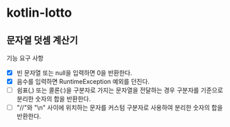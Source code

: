 # kotlin-lotto

## 문자열 덧셈 계산기

기능 요구 사항

- [x] 빈 문자열 또는 null을 입력하면 0을 반환한다.
- [x] 음수를 입력하면 RuntimeException 예외를 던진다.
- [ ] 쉼표(,) 또는 콜론(:)을 구분자로 가지는 문자열을 전달하는 경우 구분자를 기준으로 분리한 숫자의 합을 반환한다.
- [ ] "//"와 "\n" 사이에 위치하는 문자를 커스텀 구분자로 사용하여 분리한 숫자의 합을 반환한다.
